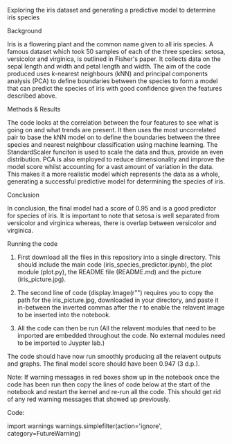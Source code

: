 Exploring the iris dataset and generating a predictive model to determine iris species

Background

Iris is a flowering plant and the common name given to all iris species. A famous dataset which took 50 samples of each of the three species: setosa, versicolor and virginica, is outlined in Fisher's paper. It collects data on the sepal length and width and petal length and width. The aim of the code produced uses k-nearest neighbours (kNN) and principal components analysis (PCA) to define boundaries between the species to form a model that can predict the species of iris with good confidence given the features described above.

Methods & Results

The code looks at the correlation between the four features to see what is going on and what trends are present. It then uses the most uncorrelated pair to base the kNN model on to define the boundaries between the three species and nearest neighbour classification using machine learning. The StandardScaler funciton is used to scale the data and thus, provide an even distribution. PCA is also employed to reduce dimensionality and improve the model score whilst accounting for a vast amount of variation in the data. This makes it a more realistic model which represents the data as a whole, generating a successful predictive model for determining the species of iris.

Conclusion

In conclusion, the final model had a score of 0.95 and is a good predictor for species of iris. It is important to note that setosa is well separated from versicolor and virginica whereas, there is overlap between versicolor and virginica.

Running the code

1. First download all the files in this repository into a single directory. This should include the main code (iris_species_predictor.ipynb), the plot module (plot.py), the README file (README.md) and the picture (iris_picture.jpg). 

2. The second line of code (display.Image(r"") requires you to copy the path for the iris_picture.jpg, downloaded in your directory, and paste it in-between the inverted commas after the r to enable the relavent image to be inserted into the notebook.

3. All the code can then be run (All the relavent modules that need to be imported are embedded throughout the code. No external modules need to be imported to Juypter lab.)

The code should have now run smoothly producing all the relavent outputs and graphs. The final model score should have been 0.947 (3 d.p.).

Note: If warning messages in red boxes show up in the notebook once the code has been run then copy the lines of code below at the start of the notebook and restart the kernel and re-run all the code. This should get rid of any red warning messages that showed up previously.

Code:

import warnings 
warnings.simplefilter(action='ignore', category=FutureWarning) 

